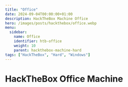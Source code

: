 ```yaml
---
title: "Office"
date: 2024-09-04T00:00:00+01:00
description: HackTheBox Machine Office
hero: /images/posts/hackthebox/office.webp
menu:
  sidebar:
    name: Office
    identifier: htb-office
    weight: 10
    parent: hackthebox-machine-hard
tags: ["HackTheBox", "Hard", "Windows"]
---
```

# HackTheBox Office Machine